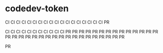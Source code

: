 # codedev-token
CI CI CI CI CI CI CI CI CI CI CI CI CI CI CI CI CI CI PR

CI CI CI CI CI CI CI CI CI CI CI PR PR PR PR PR PR PR PR PR PR PR PR PR PR PR PR PR PR PR PR PR PR PR PR PR PR PR PR PR PR PR PR

PR
